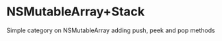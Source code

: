 NSMutableArray+Stack
====================

Simple category on NSMutableArray adding push, peek and pop methods